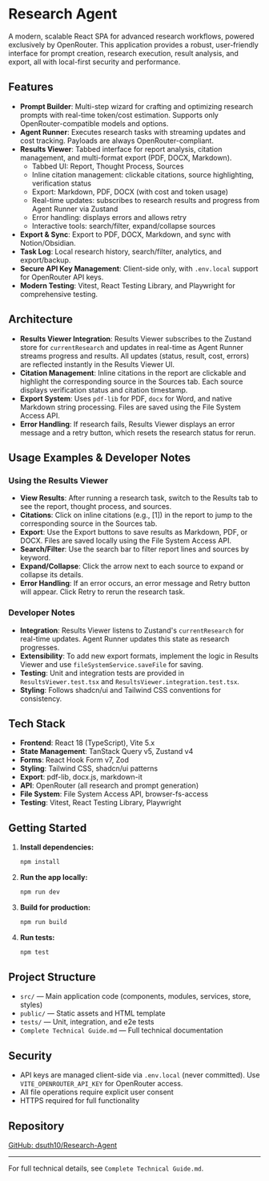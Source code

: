 # Research Agent

A modern, scalable React SPA for advanced research workflows, powered exclusively by OpenRouter. This application provides a robust, user-friendly interface for prompt creation, research execution, result analysis, and export, all with local-first security and performance.

## Features
- **Prompt Builder**: Multi-step wizard for crafting and optimizing research prompts with real-time token/cost estimation. Supports only OpenRouter-compatible models and options.
- **Agent Runner**: Executes research tasks with streaming updates and cost tracking. Payloads are always OpenRouter-compliant.
- **Results Viewer**: Tabbed interface for report analysis, citation management, and multi-format export (PDF, DOCX, Markdown).
  - Tabbed UI: Report, Thought Process, Sources
  - Inline citation management: clickable citations, source highlighting, verification status
  - Export: Markdown, PDF, DOCX (with cost and token usage)
  - Real-time updates: subscribes to research results and progress from Agent Runner via Zustand
  - Error handling: displays errors and allows retry
  - Interactive tools: search/filter, expand/collapse sources
- **Export & Sync**: Export to PDF, DOCX, Markdown, and sync with Notion/Obsidian.
- **Task Log**: Local research history, search/filter, analytics, and export/backup.
- **Secure API Key Management**: Client-side only, with `.env.local` support for OpenRouter API keys.
- **Modern Testing**: Vitest, React Testing Library, and Playwright for comprehensive testing.

## Architecture
- **Results Viewer Integration**: Results Viewer subscribes to the Zustand store for `currentResearch` and updates in real-time as Agent Runner streams progress and results. All updates (status, result, cost, errors) are reflected instantly in the Results Viewer UI.
- **Citation Management**: Inline citations in the report are clickable and highlight the corresponding source in the Sources tab. Each source displays verification status and citation timestamp.
- **Export System**: Uses `pdf-lib` for PDF, `docx` for Word, and native Markdown string processing. Files are saved using the File System Access API.
- **Error Handling**: If research fails, Results Viewer displays an error message and a retry button, which resets the research status for rerun.

## Usage Examples & Developer Notes

### Using the Results Viewer
- **View Results**: After running a research task, switch to the Results tab to see the report, thought process, and sources.
- **Citations**: Click on inline citations (e.g., [1]) in the report to jump to the corresponding source in the Sources tab.
- **Export**: Use the Export buttons to save results as Markdown, PDF, or DOCX. Files are saved locally using the File System Access API.
- **Search/Filter**: Use the search bar to filter report lines and sources by keyword.
- **Expand/Collapse**: Click the arrow next to each source to expand or collapse its details.
- **Error Handling**: If an error occurs, an error message and Retry button will appear. Click Retry to rerun the research task.

### Developer Notes
- **Integration**: Results Viewer listens to Zustand's `currentResearch` for real-time updates. Agent Runner updates this state as research progresses.
- **Extensibility**: To add new export formats, implement the logic in Results Viewer and use `fileSystemService.saveFile` for saving.
- **Testing**: Unit and integration tests are provided in `ResultsViewer.test.tsx` and `ResultsViewer.integration.test.tsx`.
- **Styling**: Follows shadcn/ui and Tailwind CSS conventions for consistency.

## Tech Stack
- **Frontend**: React 18 (TypeScript), Vite 5.x
- **State Management**: TanStack Query v5, Zustand v4
- **Forms**: React Hook Form v7, Zod
- **Styling**: Tailwind CSS, shadcn/ui patterns
- **Export**: pdf-lib, docx.js, markdown-it
- **API**: OpenRouter (all research and prompt generation)
- **File System**: File System Access API, browser-fs-access
- **Testing**: Vitest, React Testing Library, Playwright

## Getting Started
1. **Install dependencies:**
   ```bash
   npm install
   ```
2. **Run the app locally:**
   ```bash
   npm run dev
   ```
3. **Build for production:**
   ```bash
   npm run build
   ```
4. **Run tests:**
   ```bash
   npm test
   ```

## Project Structure
- `src/` — Main application code (components, modules, services, store, styles)
- `public/` — Static assets and HTML template
- `tests/` — Unit, integration, and e2e tests
- `Complete Technical Guide.md` — Full technical documentation

## Security
- API keys are managed client-side via `.env.local` (never committed). Use `VITE_OPENROUTER_API_KEY` for OpenRouter access.
- All file operations require explicit user consent
- HTTPS required for full functionality

## Repository
[GitHub: dsuth10/Research-Agent](https://github.com/dsuth10/Research-Agent)

---
For full technical details, see `Complete Technical Guide.md`. 